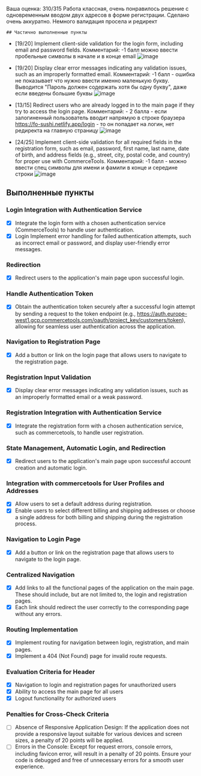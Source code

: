 Ваша оценка: 310/315
Работа классная, очень понравилось решение с одновременным вводом двух адресов в форме регистрации. Сделано очень аккуратно. Немного валидация просела и редирект
    
    ## Частично выполненные пункты
 - [19/20] Implement client-side validation for the login form, including email and password fields.
 Комментарий: -1 балл можно ввести пробельные символы в начале и в конце email 
![image](https://github.com/YaroslavaGD/virtual-keyboard/assets/37687745/7477c97a-4cc7-4205-aef2-086f664e32d7)

 - [19/20] Display clear error messages indicating any validation issues, such as an improperly formatted email.
Комментарий: -1 балл - ошибка не показывает что нужно ввести именно маленькую букву. Выводится "Пароль должен содержать хотя бы одну букву", даже если введены большие буквы
![image](https://github.com/YaroslavaGD/virtual-keyboard/assets/37687745/59b0dc18-e528-425f-b63d-19eab2f5df4a)

 - [13/15] Redirect users who are already logged in to the main page if they try to access the login page.
 Комментарий: - 2 балла - если залогиненный пользователь вводит напрямую в строке браузера https://fo-sushi.netlify.app/login - то он попадает на логин, нет редиректа на главную страницу
![image](https://github.com/YaroslavaGD/virtual-keyboard/assets/37687745/9c643b56-d363-4aa4-a505-d421be22b93f)

 - [24/25] Implement client-side validation for all required fields in the registration form, such as email, password, first name, last name, date of birth, and address fields (e.g., street, city, postal code, and country) for proper use with CommerceTools.
 Комментарий: -1 балл - можно ввести спец символы для имени и фамили в конце и середине строки
![image](https://github.com/YaroslavaGD/virtual-keyboard/assets/37687745/9d62c283-06ec-4e2a-9aaf-6c70da498b26)

## Выполненные пункты
### Login Integration with Authentication Service
- [x] Integrate the login form with a chosen authentication service (CommerceTools) to handle user authentication.
- [x] Login Implement error handling for failed authentication attempts, such as incorrect email or password, and display user-friendly error messages.
### Redirection
- [x] Redirect users to the application's main page upon successful login.
### Handle Authentication Token
- [x] Obtain the authentication token securely after a successful login attempt by sending a request to the token endpoint (e.g., https://auth.europe-west1.gcp.commercetools.com/oauth/project_key/customers/token), allowing for seamless user authentication across the application.
### Navigation to Registration Page
- [x] Add a button or link on the login page that allows users to navigate to the registration page.
### Registration Input Validation
-  [x] Display clear error messages indicating any validation issues, such as an improperly formatted email or a weak password.
### Registration Integration with Authentication Service
- [x] Integrate the registration form with a chosen authentication service, such as commercetools, to handle user registration.
### State Management, Automatic Login, and Redirection
- [x] Redirect users to the application's main page upon successful account creation and automatic login.
### Integration with commercetools for User Profiles and Addresses
-  [x] Allow users to set a default address during registration.
- [x] Enable users to select different billing and shipping addresses or choose a single address for both billing and shipping during the registration process.
### Navigation to Login Page
- [x] Add a button or link on the registration page that allows users to navigate to the login page.
### Centralized Navigation
- [x] Add links to all the functional pages of the application on the main page. These should include, but are not limited to, the login and registration pages.
-  [x] Each link should redirect the user correctly to the corresponding page without any errors.
### Routing Implementation
- [x] Implement routing for navigation between login, registration, and main pages.
-  [x] Implement a 404 (Not Found) page for invalid route requests.
### Evaluation Criteria for Header
- [x] Navigation to login and registration pages for unauthorized users
-  [x] Ability to access the main page for all users
-  [x] Logout functionality for authorized users
### Penalties for Cross-Check Criteria
- [ ] Absence of Responsive Application Design: If the application does not provide a responsive layout suitable for various devices and screen sizes, a penalty of 20 points will be applied.
- [ ] Errors in the Console: Except for request errors, console errors, including favicon error, will result in a penalty of 20 points. Ensure your code is debugged and free of unnecessary errors for a smooth user experience.
